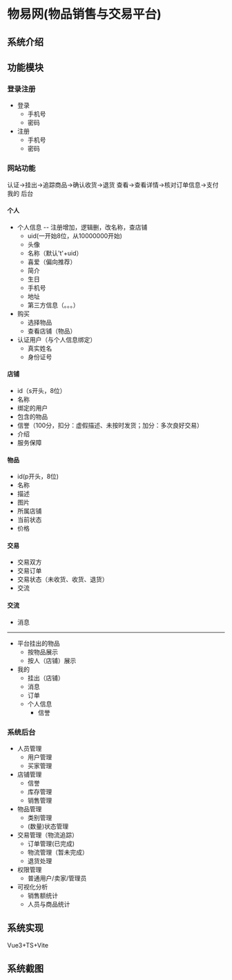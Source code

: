 # 物易网(物品销售与交易平台)
## 系统介绍
## 功能模块
### 登录注册
- 登录
    - 手机号
    - 密码
- 注册
    - 手机号
    - 密码
### 网站功能
认证->挂出->追踪商品->确认收货->退货
查看->查看详情->核对订单信息->支付
我的
后台
#### 个人
- 个人信息 -- 注册增加，逻辑删，改名称，查店铺
    - uid(一开始8位，从10000000开始)
    - 头像
    - 名称（默认't'+uid）
    - 喜爱（偏向推荐）
    - 简介
    - 生日
    - 手机号
    - 地址
    - 第三方信息（。。。）
- 购买
    - 选择物品
    - 查看店铺（物品）
- 认证用户（与个人信息绑定）
    - 真实姓名
    - 身份证号
#### 店铺
- id（s开头，8位）
- 名称
- 绑定的用户
- 包含的物品
- 信誉（100分，扣分：虚假描述、未按时发货；加分：多次良好交易）
- 介绍
- 服务保障
#### 物品
- id(p开头，8位)
- 名称
- 描述
- 图片
- 所属店铺
- 当前状态
- 价格
#### 交易
- 交易双方
- 交易订单
- 交易状态（未收货、收货、退货）
- 交流
#### 交流
- 消息
----------------------------------------
- 平台挂出的物品
    - 按物品展示
    - 按人（店铺）展示
- 我的
    - 挂出（店铺）
    - 消息
    - 订单
    - 个人信息
        - 信誉
### 系统后台
- 人员管理
    - 用户管理
    - 买家管理
- 店铺管理
    - 信誉
    - 库存管理
    - 销售管理
- 物品管理
    - 类别管理
    - (数量)状态管理
- 交易管理（物流追踪）
    - 订单管理(已完成)
    - 物流管理（暂未完成）
    - 退货处理
- 权限管理
    - 普通用户/卖家/管理员
- 可视化分析
    - 销售额统计
    - 人员与商品统计
## 系统实现
Vue3+TS+Vite
## 系统截图